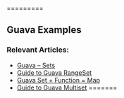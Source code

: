 =========

## Guava Examples


### Relevant Articles:
- [Guava – Sets](http://www.baeldung.com/guava-sets)
- [Guide to Guava RangeSet](http://www.baeldung.com/guava-rangeset)
- [Guava Set + Function = Map](http://www.baeldung.com/guava-set-function-map-tutorial)
- [Guide to Guava Multiset](https://www.baeldung.com/guava-multiset)
=======
